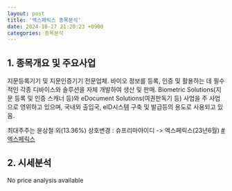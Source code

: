 ```yaml
---
layout: post
title: '엑스페릭스 종목분석'
date: 2024-10-27 21:20:23 +0900
categories: 종목분석
---
```


## 1. 종목개요 및 주요사업

지문등록기기 및 지문인증기기 전문업체. 바이오 정보를 등록, 인증 및 활용하는 데 필수적인 각종 디바이스와 솔루션을 자체 개발하여 생산 및 판매. Biometric Solutions(지문 등록 및 인증 스캐너 등)와 eDocument Solutions(여권판독기 등) 사업을 주 사업으로 영위하고 있으며, 국내외 출입국, eID시스템 구축 및 발급등의 용도로 사용되고 있음.

최대주주는 윤상철 외(13.36%) 상호변경 : 슈프리마아이디 -> 엑스페릭스(23년6월)
[#엑스페릭스](#)

## 2. 시세분석

No price analysis available
